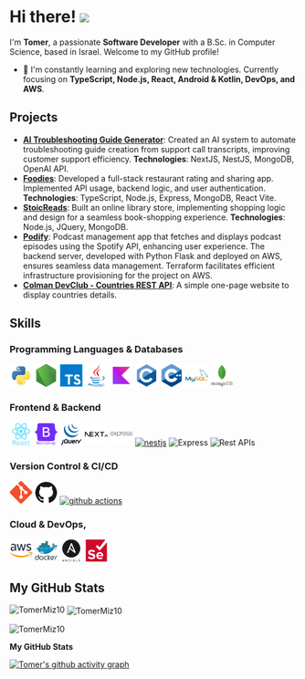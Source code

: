 # Hi there! ![](https://user-images.githubusercontent.com/18350557/176309783-0785949b-9127-417c-8b55-ab5a4333674e.gif)

I'm **Tomer**, a passionate **Software Developer** with a B.Sc. in Computer Science, based in Israel. Welcome to my GitHub profile!

- 🌱 I'm constantly learning and exploring new technologies. Currently focusing on **TypeScript, Node.js, React, Android & Kotlin, DevOps, and AWS**.

## Projects
- [**AI Troubleshooting Guide Generator**](https://github.com/roiy0987/Web-Final-Project): Created an AI system to automate troubleshooting guide creation from support call transcripts, improving customer support efficiency. **Technologies**: NextJS, NestJS, MongoDB, OpenAI API.
- [**Foodies**](https://github.com/nitzanto/Foodies-WebApp): Developed a full-stack restaurant rating and sharing app. Implemented API usage, backend logic, and user authentication. **Technologies**: TypeScript, Node.js, Express, MongoDB, React Vite.
- [**StoicReads**](https://github.com/TomerMiz10/StoicReads-Bookstore): Built an online library store, implementing shopping logic and design for a seamless book-shopping experience. **Technologies**: Node.js, JQuery, MongoDB.
- [**Podify**](https://github.com/NTTM-Cloud-Solutions/AWS): Podcast management app that fetches and displays podcast episodes using the Spotify API, enhancing user experience. The backend server, developed with Python Flask and deployed on AWS, ensures seamless data management. Terraform facilitates efficient infrastructure provisioning for the project on AWS. 
- [**Colman DevClub - Countries REST API**](https://github.com/TomerMiz10/DevClub-Countries): A simple one-page website to display countries details.

## Skills

### Programming Languages & Databases
<a href="https://www.python.org/" target="_blank" rel="noreferrer"><img src="https://raw.githubusercontent.com/devicons/devicon/master/icons/python/python-original.svg" alt="python" width="40" height="40"/><a>
<a href="https://nodejs.org/" target="_blank" rel="noreferrer"><img src="https://raw.githubusercontent.com/devicons/devicon/master/icons/nodejs/nodejs-original.svg" alt="nodejs" width="40" height="40"/></a>
<a href="https://www.typescriptlang.org/" target="_blank" rel="noreferrer"><img src="https://raw.githubusercontent.com/devicons/devicon/master/icons/typescript/typescript-original.svg" alt="typescript" width="40" height="40"/></a>
<a href="https://www.java.com" target="_blank" rel="noreferrer"><img src="https://raw.githubusercontent.com/devicons/devicon/master/icons/java/java-original.svg" alt="java" width="40" height="40"/></a>
<a href="https://kotlinlang.org/" target="_blank" rel="noreferrer"><img src="https://raw.githubusercontent.com/devicons/devicon/master/icons/kotlin/kotlin-original.svg" alt="kotlin" width="40" height="40"/></a>
<a href="https://www.cprogramming.com/" target="_blank" rel="noreferrer"><img src="https://raw.githubusercontent.com/devicons/devicon/master/icons/c/c-original.svg" alt="c" width="40" height="40"/></a>
<a href="https://isocpp.org/" target="_blank" rel="noreferrer"><img src="https://raw.githubusercontent.com/devicons/devicon/master/icons/cplusplus/cplusplus-original.svg" alt="cplusplus" width="40" height="40"/></a>
<a href="https://www.mysql.com/" target="_blank" rel="noreferrer"><img src="https://raw.githubusercontent.com/devicons/devicon/master/icons/mysql/mysql-original-wordmark.svg" alt="mysql" width="40" height="40"/></a>
<a href="https://www.mongodb.com/" target="_blank" rel="noreferrer"><img src="https://raw.githubusercontent.com/devicons/devicon/master/icons/mongodb/mongodb-original-wordmark.svg" alt="mongodb" width="40" height="40"/></a>

### Frontend & Backend
<a href="https://reactjs.org/" target="_blank" rel="noreferrer"><img src="https://raw.githubusercontent.com/devicons/devicon/master/icons/react/react-original-wordmark.svg" alt="react" width="40" height="40"/></a>
<a href="https://getbootstrap.com" target="_blank" rel="noreferrer"><img src="https://raw.githubusercontent.com/devicons/devicon/master/icons/bootstrap/bootstrap-plain-wordmark.svg" alt="bootstrap" width="40" height="40"/></a>
<a href="https://jquery.com/" target="_blank" rel="noreferrer"><img src="https://raw.githubusercontent.com/devicons/devicon/master/icons/jquery/jquery-original-wordmark.svg" alt="jquery" width="40" height="40"/></a>
<a href="https://nextjs.org/" target="_blank" rel="noreferrer"><img src="https://raw.githubusercontent.com/devicons/devicon/master/icons/nextjs/nextjs-original-wordmark.svg" alt="nextjs" width="40" height="40"/></a>
<a href="https://expressjs.com" target="_blank" rel="noreferrer"><img src="https://raw.githubusercontent.com/devicons/devicon/master/icons/express/express-original-wordmark.svg" alt="express" width="40" height="40"/></a>
<a href="https://nestjs.com/" target="_blank" rel="noreferrer"><img src="https://www.vectorlogo.zone/logos/nestjs/nestjs-icon.svg" alt="nestjs" width="40" height="40"/></a>
![Express](https://img.shields.io/badge/-Express-000000?style=flat&logo=express&logoColor=white)
![Rest APIs](https://img.shields.io/badge/-Rest%20APIs-00897B?style=flat&logo=rest-api&logoColor=white)

### Version Control & CI/CD
<a href="https://git-scm.com/" target="_blank" rel="noreferrer"><img src="https://raw.githubusercontent.com/devicons/devicon/master/icons/git/git-original.svg" alt="git bash" width="40" height="40"/></a>
<a href="https://github.com/" target="_blank" rel="noreferrer"><img src="https://raw.githubusercontent.com/devicons/devicon/master/icons/github/github-original.svg" alt="github" width="40" height="40"/></a>
<a href="https://github.com/features/actions" target="_blank" rel="noreferrer"><img src="https://avatars.githubusercontent.com/u/44036562?s=200&v=4" alt="github actions" width="40" height="40"/></a>

### Cloud & DevOps, 
<a href="https://aws.amazon.com/" target="_blank" rel="noreferrer"><img src="https://raw.githubusercontent.com/devicons/devicon/master/icons/amazonwebservices/amazonwebservices-original-wordmark.svg" alt="aws" width="40" height="40"/></a>
<a href="https://www.docker.com/" target="_blank" rel="noreferrer"><img src="https://raw.githubusercontent.com/devicons/devicon/master/icons/docker/docker-original-wordmark.svg" alt="docker" width="40" height="40"/></a>
<a href="https://www.ansible.com/" target="_blank" rel="noreferrer"><img src="https://raw.githubusercontent.com/devicons/devicon/master/icons/ansible/ansible-original-wordmark.svg" alt="ansible" width="40" height="40"/></a>
<a href="https://www.selenium.dev/" target="_blank" rel="noreferrer"><img src="https://raw.githubusercontent.com/devicons/devicon/master/icons/selenium/selenium-original.svg" alt="selenium" width="40" height="40"/></a>


## My GitHub Stats
<p><img align="left" src="https://github-readme-stats.vercel.app/api/top-langs?username=TomerMiz10&show_icons=true&locale=en&layout=compact" alt="TomerMiz10" /></p>
<p>&nbsp;<img align="center" src="https://github-readme-stats.vercel.app/api?username=TomerMiz10&show_icons=true&locale=en" alt="TomerMiz10" /></p>
<p><img align="center" src="https://github-readme-streak-stats.herokuapp.com/?user=TomerMiz10&" alt="TomerMiz10" /></p>


<b>My GitHub Stats</b>

[![Tomer's github activity graph](https://github-readme-activity-graph.vercel.app/graph?username=TomerMiz10&theme=dracula)](https://github.com/ashutosh00710/github-readme-activity-graph)
